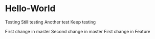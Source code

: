 # Hello-World
Testing
Still testing
Another test
Keep testing

First change in master
Second change in master
First change in Feature
